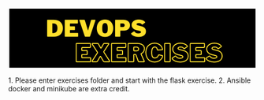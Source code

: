 <p align="center"><img src="images/devops_exercises.png"/></p>
1. Please enter exercises folder and start with the flask exercise.
2. Ansible docker and minikube are extra credit.
